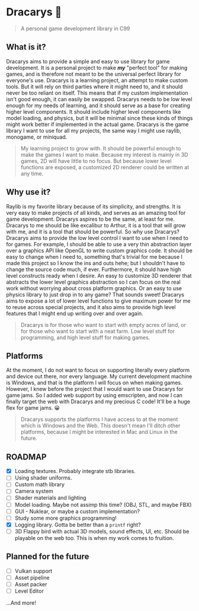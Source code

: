 # Dracarys :dragon:
> A personal game development library in C99 

## What is it?

Dracarys aims to provide a simple and easy to use library for game development. It is a personal project to make ***my*** "perfect tool" for making games, and is therefore not meant to be the universal perfect library for everyone's use. Dracarys is a learning project, an attempt to make custom tools. But it will rely on third parties where it might need to, and it should never be too reliant on itself. This means that if my custom implementation isn't good enough, it can easily be swapped. Dracarys needs to be low level enough for my needs of learning, and it should serve as a base for creating higher level components. It should include higher level components like model loading, and physics, but it will be minimal since these kinds of things might work better if implemented in the actual game. Dracarys is the game library I want to use for all my projects, the same way I might use raylib, monogame, or miniquad.

> My learning project to grow with. It should be powerful enough to make the games I want to make. Because my interest is mainly in 3D games, 2D will have little to no focus. But because lower level functions are exposed, a customized 2D renderer could be written at any time. 

## Why use it?

Raylib is my favorite library because of its simplicity, and strengths. It is very easy to make projects of all kinds, and serves as an amazing tool for game development. Dracarys aspires to be the same, at least for me. Dracarys to me should be like excalibur to Arthur, it is a tool that will grow with me, and it is a tool that should be powerful. So why use Dracarys? Dracarys aims to provide the low level control I want to use when I need to for games. For example, I should be able to use a very thin abstraction layer over a graphics API like OpenGL to write custom graphics code. It should be easy to change when I need to, something that's trivial for me because I made this project so I know the ins and outs hehe; but I shouldn't have to change the source code much, if ever. Furthermore, it should have high level constructs ready when I desire. An easy to customize 3D renderer that abstracts the lower level graphics abstraction so I can focus on the real work without worrying about cross platform graphics. Or an easy to use physics library to just drop in to any game? That sounds sweet! Dracarys aims to expose a lot of lower level functions to give maximum power for me to reuse across special projects, and it also aims to provide high level features that I might end up writing over and over again. 

> Dracarys is for those who want to start with empty acres of land, or for those who want to start with a neat farm. Low level stuff for programming, and high level stuff for making games.

## Platforms

At the moment, I do not want to focus on supporting literally every platform and device out there, nor every language. My current development machine is Windows, and that is the platform I will focus on when making games. However, I knew before the project that I would want to use Dracarys for game jams. So I added web support by using emscripten, and now I can finally target the web with Dracarys and my precious C code! It'll be a huge flex for game jams. :grinning:

> Dracarys supports the platforms I have access to at the moment which is Windows and the Web. This doesn't mean I'll ditch other platforms, because I might be interested in Mac and Linux in the future. 

## ROADMAP
- [X] Loading textures. Probably integrate stb libraries.
- [ ] Using shader uniforms.
- [ ] Custom math library 
- [ ] Camera system
- [ ] Shader materials and lighting 
- [ ] Model loading. Maybe not assimp this time? (OBJ, STL, and maybe FBX) 
- [ ] GUI - Nuklear, or maybe a custom implementation?
- [ ] Study some more graphics programming!
- [X] Logging library. Gotta be better than a `printf` right?
- [ ] 3D Flappy bird with actual 3D models, sound effects, UI, etc. Should be playable on the web too. This is when my work comes to fruition.

## Planned for the future

- [ ] Vulkan support
- [ ] Asset pipeline
- [ ] Asset packer
- [ ] Level Editor

...And more!
